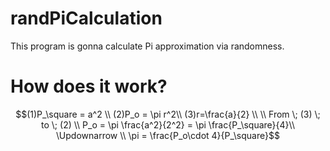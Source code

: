 # randPiCalculation
This program is gonna calculate Pi approximation via randomness.

# How does it work?

```math
(1)P_\square = a^2 \\
(2)P_o = \pi r^2\\ 
(3)r=\frac{a}{2} \\
\\
From \; (3) \; to \; (2) \\
P_o = \pi \frac{a^2}{2^2} = \pi \frac{P_\square}{4}\\
\Updownarrow \\
\pi = \frac{P_o\cdot 4}{P_\square}
```
 
